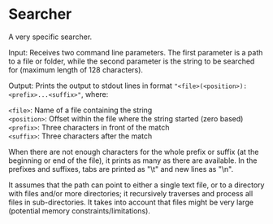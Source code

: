 # Searcher

A very specific searcher.

Input: Receives two command line parameters. The first parameter is a path to a file or folder, while the second parameter is the string to be searched for (maximum length of 128 characters).

Output: Prints the output to stdout lines in format `"<file>(<position>):<prefix>...<suffix>"`, where:

`<file>`: Name of a file containing the string
<br>
`<position>`: Offset within the file where the string started (zero based)
<br>
`<prefix>`: Three characters in front of the match
<br>
`<suffix>`: Three characters after the match


When there are not enough characters for the whole prefix or suffix (at the beginning or end of the file), it prints as many as there are available. In the prefixes and suffixes, tabs are printed as "\t" and new lines as "\n".

It assumes that the path can point to either a single text file, or to a directory with files and/or more directories; it recursively traverses and process all files in sub-directories. It takes into account that files might be very large (potential memory constraints/limitations).
